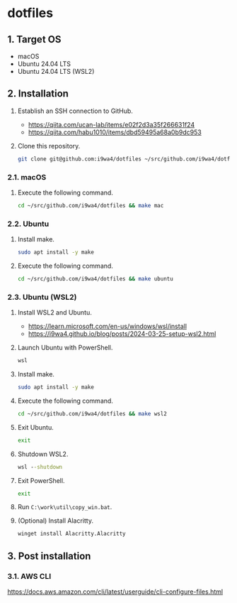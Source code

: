 # dotfiles

## 1. Target OS

- macOS
- Ubuntu 24.04 LTS
- Ubuntu 24.04 LTS (WSL2)

## 2. Installation

1. Establish an SSH connection to GitHub.
    - <https://qiita.com/ucan-lab/items/e02f2d3a35f266631f24>
    - <https://qiita.com/habu1010/items/dbd59495a68a0b9dc953>
1. Clone this repository.

    ```sh
    git clone git@github.com:i9wa4/dotfiles ~/src/github.com/i9wa4/dotfiles
    ```

### 2.1. macOS

1. Execute the following command.

    ```sh
    cd ~/src/github.com/i9wa4/dotfiles && make mac
    ```

### 2.2. Ubuntu

1. Install make.

    ```sh
    sudo apt install -y make
    ```

1. Execute the following command.

    ```sh
    cd ~/src/github.com/i9wa4/dotfiles && make ubuntu
    ```

### 2.3. Ubuntu (WSL2)

1. Install WSL2 and Ubuntu.
    - <https://learn.microsoft.com/en-us/windows/wsl/install>
    - <https://i9wa4.github.io/blog/posts/2024-03-25-setup-wsl2.html>
1. Launch Ubuntu with PowerShell.

    ```dosbat
    wsl
    ```

1. Install make.

    ```sh
    sudo apt install -y make
    ```

1. Execute the following command.

    ```sh
    cd ~/src/github.com/i9wa4/dotfiles && make wsl2
    ```

1. Exit Ubuntu.

    ```sh
    exit
    ```

1. Shutdown WSL2.

    ```dosbat
    wsl --shutdown
    ```

1. Exit PowerShell.

    ```dosbat
    exit
    ```

1. Run `C:\work\util\copy_win.bat`.

1. (Optional) Install Alacritty.

    ```dosbat
    winget install Alacritty.Alacritty
    ```

## 3. Post installation

### 3.1. AWS CLI

<https://docs.aws.amazon.com/cli/latest/userguide/cli-configure-files.html>
